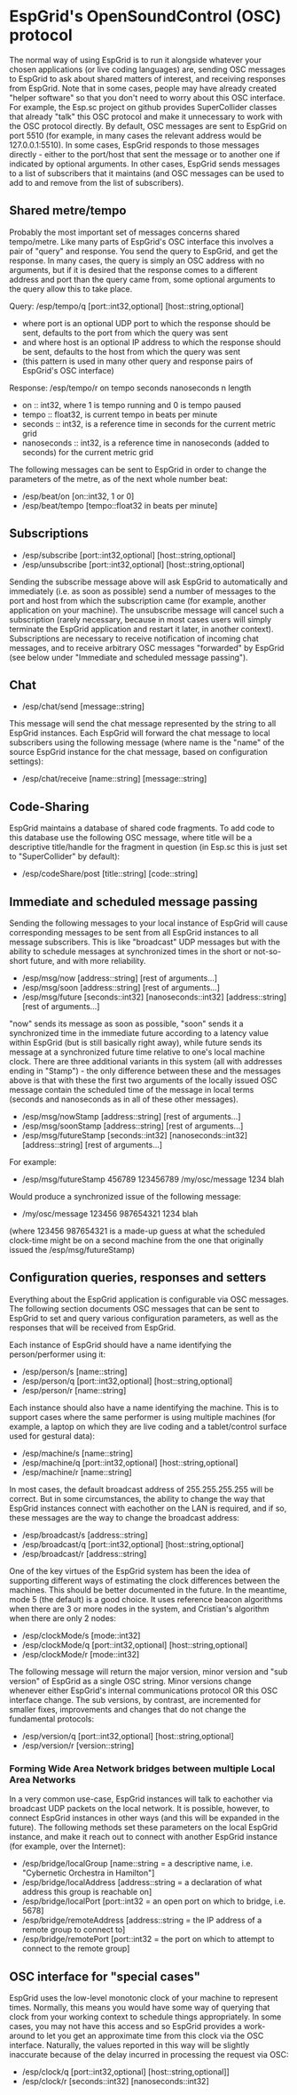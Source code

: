 # EspGrid's OpenSoundControl (OSC) protocol

The normal way of using EspGrid is to run it alongside whatever your chosen applications (or live coding languages) are, sending OSC messages to EspGrid to ask about shared matters of interest, and receiving responses from EspGrid. Note that in some cases, people may have already created "helper software" so that you don't need to worry about this OSC interface. For example, the Esp.sc project on github provides SuperCollider classes that already "talk" this OSC protocol and make it unnecessary to work with the OSC protocol directly. By default, OSC messages are sent to EspGrid on port 5510 (for example, in many cases the relevant address would be 127.0.0.1:5510). In some cases, EspGrid responds to those messages directly - either to the port/host that sent the message or to another one if indicated by optional arguments. In other cases, EspGrid sends messages to a list of subscribers that it maintains (and OSC messages can be used to add to and remove from the list of subscribers).

## Shared metre/tempo

Probably the most important set of messages concerns shared tempo/metre. Like many parts of EspGrid's OSC interface this involves a pair of "query" and response. You send the query to EspGrid, and get the response. In many cases, the query is simply an OSC address with no arguments, but if it is desired that the response comes to a different address and port than the query came from, some optional arguments to the query allow this to take place.

Query: /esp/tempo/q [port::int32,optional] [host::string,optional]

- where port is an optional UDP port to which the response should be sent, defaults to the port from which the query was sent
- and where host is an optional IP address to which the response should be sent, defaults to the host from which the query was sent
- (this pattern is used in many other query and response pairs of EspGrid's OSC interface)

Response: /esp/tempo/r on tempo seconds nanoseconds n length

- on :: int32, where 1 is tempo running and 0 is tempo paused
- tempo :: float32, is current tempo in beats per minute
- seconds :: int32, is a reference time in seconds for the current metric grid
- nanoseconds :: int32, is a reference time in nanoseconds (added to seconds) for the current metric grid

The following messages can be sent to EspGrid in order to change the parameters of the metre, as of the next whole number beat:

- /esp/beat/on [on::int32, 1 or 0]
- /esp/beat/tempo [tempo::float32 in beats per minute]

## Subscriptions

- /esp/subscribe [port::int32,optional] [host::string,optional]
- /esp/unsubscribe [port::int32,optional] [host::string,optional]

Sending the subscribe message above will ask EspGrid to automatically and immediately (i.e. as soon as possible) send a number of messages to the port and host from which the subscription came (for example, another application on your machine). The unsubscribe message will cancel such a subscription (rarely necessary, because in most cases users will simply terminate the EspGrid application and restart it later, in another context). Subscriptions are necessary to receive notification of incoming chat messages, and to receive arbitrary OSC messages "forwarded" by EspGrid (see below under "Immediate and scheduled message passing").

## Chat

- /esp/chat/send [message::string]

This message will send the chat message represented by the string to all EspGrid instances.  Each EspGrid will forward the chat message to local subscribers using the following message (where name is the "name" of the source EspGrid instance for the chat message, based on configuration settings):

- /esp/chat/receive [name::string] [message::string]

## Code-Sharing

EspGrid maintains a database of shared code fragments.  To add code to this database use the following OSC message, where title will be a descriptive title/handle for the fragment in question (in Esp.sc this is just set to "SuperCollider" by default):

- /esp/codeShare/post [title::string] [code::string]

## Immediate and scheduled message passing

Sending the following messages to your local instance of EspGrid will cause corresponding messages to be sent from all EspGrid instances to all message subscribers. This is like "broadcast" UDP messages but with the ability to schedule messages at synchronized times in the short or not-so-short future, and with more reliability.

- /esp/msg/now [address::string] [rest of arguments...]
- /esp/msg/soon [address::string] [rest of arguments...]
- /esp/msg/future [seconds::int32] [nanoseconds::int32] [address::string] [rest of arguments...]

"now" sends its message as soon as possible, "soon" sends it a synchronized time in the immediate future according to a latency value within EspGrid (but is still basically right away), while future sends its message at a synchronized future time relative to one's local machine clock. There are three additional variants in this system (all with addresses ending in "Stamp") - the only difference between these and the messages above is that with these the first two arguments of the locally issued OSC message contain the scheduled time of the message in local terms (seconds and nanoseconds as in all of these other messages).

- /esp/msg/nowStamp [address::string] [rest of arguments...]
- /esp/msg/soonStamp [address::string] [rest of arguments...]
- /esp/msg/futureStamp [seconds::int32] [nanoseconds::int32] [address::string] [rest of arguments...]

For example:

- /esp/msg/futureStamp 456789 123456789 /my/osc/message 1234 blah

Would produce a synchronized issue of the following message:

- /my/osc/message 123456 987654321 1234 blah

(where 123456 987654321 is a made-up guess at what the scheduled clock-time might be on a second machine from the one that originally issued the /esp/msg/futureStamp)

## Configuration queries, responses and setters

Everything about the EspGrid application is configurable via OSC messages. The following section documents OSC messages that can be sent to EspGrid to set and query various configuration parameters, as well as the responses that will be received from EspGrid.

Each instance of EspGrid should have a name identifying the person/performer using it:

- /esp/person/s [name::string]
- /esp/person/q [port::int32,optional] [host::string,optional]
- /esp/person/r [name::string]

Each instance should also have a name identifying the machine. This is to support cases where the same performer is using multiple machines (for example, a laptop on which they are live coding and a tablet/control surface used for gestural data):

- /esp/machine/s [name::string]
- /esp/machine/q [port::int32,optional] [host::string,optional]
- /esp/machine/r [name::string]

In most cases, the default broadcast address of 255.255.255.255 will be correct. But in some circumstances, the ability to change the way that EspGrid instances connect with eachother on the LAN is required, and if so, these messages are the way to change the broadcast address:

- /esp/broadcast/s [address::string]
- /esp/broadcast/q [port::int32,optional] [host::string,optional]
- /esp/broadcast/r [address::string]

One of the key virtues of the EspGrid system has been the idea of supporting different ways of estimating the clock differences between the machines. This should be better documented in the future. In the meantime, mode 5 (the default) is a good choice. It uses reference beacon algorithms when there are 3 or more nodes in the system, and Cristian's algorithm when there are only 2 nodes:

- /esp/clockMode/s [mode::int32]
- /esp/clockMode/q [port::int32,optional] [host::string,optional]
- /esp/clockMode/r [mode::int32]

The following message will return the major version, minor version and "sub version" of EspGrid as a single OSC string. Minor versions change whenever either EspGrid's internal communications protocol OR this OSC interface change. The sub versions, by contrast, are incremented for smaller fixes, improvements and changes that do not change the fundamental protocols:

- /esp/version/q [port::int32,optional] [host::string,optional]
- /esp/version/r [version::string]

### Forming Wide Area Network bridges between multiple Local Area Networks

In a very common use-case, EspGrid instances will talk to eachother via broadcast UDP packets on the local network. It is possible, however, to connect EspGrid instances in other ways (and this will be expanded in the future).  The following methods set these parameters on the local EspGrid instance, and make it reach out to connect with another EspGrid instance (for example, over the Internet):

- /esp/bridge/localGroup [name::string = a descriptive name, i.e. "Cybernetic Orchestra in Hamilton"]
- /esp/bridge/localAddress [address::string = a declaration of what address this group is reachable on]
- /esp/bridge/localPort [port::int32 = an open port on which to bridge, i.e. 5678]
- /esp/bridge/remoteAddress [address::string = the IP address of a remote group to connect to]
- /esp/bridge/remotePort [port::int32 = the port on which to attempt to connect to the remote group]

## OSC interface for "special cases"

EspGrid uses the low-level monotonic clock of your machine to represent times. Normally, this means you would have some way of querying that clock from your working context to schedule things appropriately. In some cases, you may not have this access and so EspGrid provides a work-around to let you get an approximate time from this clock via the OSC interface. Naturally, the values reported in this way will be slightly inaccurate because of the delay incurred in processing the request via OSC:

- /esp/clock/q [port::int32,optional] [host::string,optional]]
- /esp/clock/r [seconds::int32] [nanoseconds::int32]
